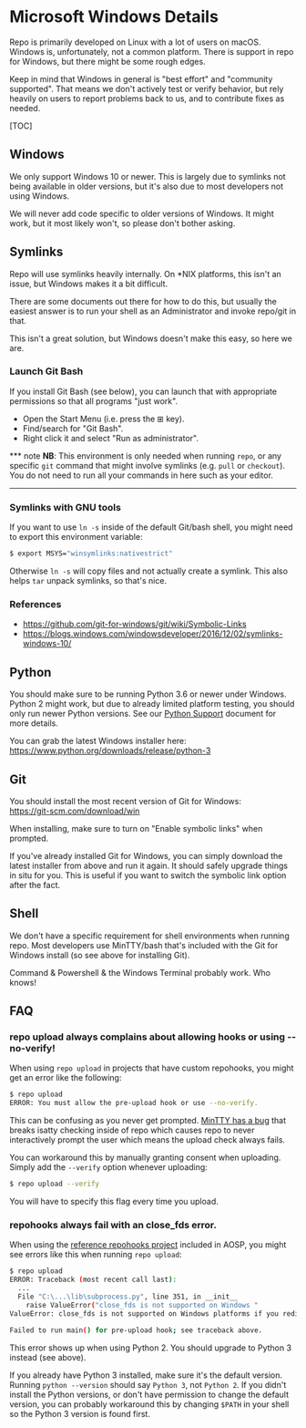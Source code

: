 # Microsoft Windows Details

Repo is primarily developed on Linux with a lot of users on macOS.
Windows is, unfortunately, not a common platform.
There is support in repo for Windows, but there might be some rough edges.

Keep in mind that Windows in general is "best effort" and "community supported".
That means we don't actively test or verify behavior, but rely heavily on users
to report problems back to us, and to contribute fixes as needed.

[TOC]

## Windows

We only support Windows 10 or newer.
This is largely due to symlinks not being available in older versions, but it's
also due to most developers not using Windows.

We will never add code specific to older versions of Windows.
It might work, but it most likely won't, so please don't bother asking.

## Symlinks

Repo will use symlinks heavily internally.
On *NIX platforms, this isn't an issue, but Windows makes it a bit difficult.

There are some documents out there for how to do this, but usually the easiest
answer is to run your shell as an Administrator and invoke repo/git in that.

This isn't a great solution, but Windows doesn't make this easy, so here we are.

### Launch Git Bash

If you install Git Bash (see below), you can launch that with appropriate
permissions so that all programs "just work".

* Open the Start Menu (i.e. press the ⊞ key).
* Find/search for "Git Bash".
* Right click it and select "Run as administrator".

*** note
**NB**: This environment is only needed when running `repo`, or any specific `git`
command that might involve symlinks (e.g. `pull` or `checkout`).
You do not need to run all your commands in here such as your editor.
***

### Symlinks with GNU tools

If you want to use `ln -s` inside of the default Git/bash shell, you might need
to export this environment variable:
```sh
$ export MSYS="winsymlinks:nativestrict"
```

Otherwise `ln -s` will copy files and not actually create a symlink.
This also helps `tar` unpack symlinks, so that's nice.

### References

* https://github.com/git-for-windows/git/wiki/Symbolic-Links
* https://blogs.windows.com/windowsdeveloper/2016/12/02/symlinks-windows-10/

## Python

You should make sure to be running Python 3.6 or newer under Windows.
Python 2 might work, but due to already limited platform testing, you should
only run newer Python versions.
See our [Python Support](./python-support.md) document for more details.

You can grab the latest Windows installer here:<br>
https://www.python.org/downloads/release/python-3

## Git

You should install the most recent version of Git for Windows:<br>
https://git-scm.com/download/win

When installing, make sure to turn on "Enable symbolic links" when prompted.

If you've already installed Git for Windows, you can simply download the latest
installer from above and run it again.
It should safely upgrade things in situ for you.
This is useful if you want to switch the symbolic link option after the fact.

## Shell

We don't have a specific requirement for shell environments when running repo.
Most developers use MinTTY/bash that's included with the Git for Windows install
(so see above for installing Git).

Command & Powershell & the Windows Terminal probably work.
Who knows!

## FAQ

### repo upload always complains about allowing hooks or using --no-verify!

When using `repo upload` in projects that have custom repohooks, you might get
an error like the following:
```sh
$ repo upload
ERROR: You must allow the pre-upload hook or use --no-verify.
```

This can be confusing as you never get prompted.
[MinTTY has a bug][mintty] that breaks isatty checking inside of repo which
causes repo to never interactively prompt the user which means the upload check
always fails.

You can workaround this by manually granting consent when uploading.
Simply add the `--verify` option whenever uploading:
```sh
$ repo upload --verify
```

You will have to specify this flag every time you upload.

[mintty]: https://github.com/mintty/mintty/issues/56

### repohooks always fail with an close_fds error.

When using the [reference repohooks project][repohooks] included in AOSP,
you might see errors like this when running `repo upload`:
```sh
$ repo upload
ERROR: Traceback (most recent call last):
  ...
  File "C:\...\lib\subprocess.py", line 351, in __init__
    raise ValueError("close_fds is not supported on Windows "
ValueError: close_fds is not supported on Windows platforms if you redirect stdin/stderr/stdout

Failed to run main() for pre-upload hook; see traceback above.
```

This error shows up when using Python 2.
You should upgrade to Python 3 instead (see above).

If you already have Python 3 installed, make sure it's the default version.
Running `python --version` should say `Python 3`, not `Python 2`.
If you didn't install the Python versions, or don't have permission to change
the default version, you can probably workaround this by changing `$PATH` in
your shell so the Python 3 version is found first.

[repohooks]: https://android.googlesource.com/platform/tools/repohooks
